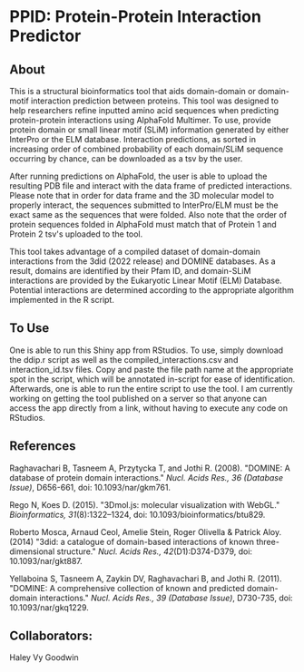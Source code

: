 # PPID: Protein-Protein Interaction Predictor
## About
This is a structural bioinformatics tool that aids domain-domain or domain-motif interaction prediction between proteins. This tool was designed to help researchers refine inputted amino acid sequences when predicting protein-protein interactions using AlphaFold Multimer. To use, provide protein domain or small linear motif (SLiM) information generated by either InterPro or the ELM database. Interaction predictions, as sorted in increasing order of combined probability of each domain/SLiM sequence occurring by chance, can be downloaded as a tsv by the user. 

After running predictions on AlphaFold, the user is able to upload the resulting PDB file and interact with the data frame of predicted interactions. Please note that in order for data frame and the 3D molecular model to properly interact, the sequences submitted to InterPro/ELM must be the exact same as the sequences that were folded. Also note that the order of protein sequences folded in AlphaFold must match that of Protein 1 and Protein 2 tsv's uploaded to the tool. 

This tool takes advantage of a compiled dataset of domain-domain interactions from the 3did (2022 release) and DOMINE databases. As a result, domains are identified by their Pfam ID, and domain-SLiM interactions are provided by the Eukaryotic Linear Motif (ELM) Database. Potential interactions are determined according to the appropriate algorithm implemented in the R script.

## To Use
One is able to run this Shiny app from RStudios. To use, simply download the ddip.r script as well as the compiled_interactions.csv and interaction_id.tsv files. Copy and paste the file path name at the appropriate spot in the script, which will be annotated in-script for ease of identification. Afterwards, one is able to run the entire script to use the tool. I am currently working on getting the tool published on a server so that anyone can access the app directly from a link, without having to execute any code on RStudios.

## References
Raghavachari B, Tasneem A, Przytycka T, and Jothi R. (2008). "DOMINE: A database of protein domain interactions." _Nucl. Acids Res., 36 (Database Issue)_, D656-661, doi: 10.1093/nar/gkm761.

Rego N, Koes D. (2015). "3Dmol.js: molecular visualization with WebGL." _Bioinformatics, 31_(8):1322–1324, doi: 10.1093/bioinformatics/btu829.

Roberto Mosca, Arnaud Ceol, Amelie Stein, Roger Olivella & Patrick Aloy. (2014) "3did: a catalogue of domain-based interactions of known three-dimensional structure." _Nucl. Acids Res., 42_(D1):D374-D379, doi: 10.1093/nar/gkt887.

Yellaboina S, Tasneem A, Zaykin DV, Raghavachari B, and Jothi R. (2011). "DOMINE: A comprehensive collection of known and predicted domain-domain interactions." _Nucl. Acids Res., 39 (Database Issue)_, D730-735, doi: 10.1093/nar/gkq1229.

## Collaborators:
Haley Vy Goodwin
